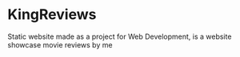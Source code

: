 # KingReviews
Static website made as a project for Web Development, is a website showcase movie reviews by me

